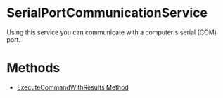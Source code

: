 # SerialPortCommunicationService

Using this service you can communicate with a computer's serial (COM) port.

# Methods

-   [ExecuteCommandWithResults Method](/t/ExecuteCommandWithResults-Method)
